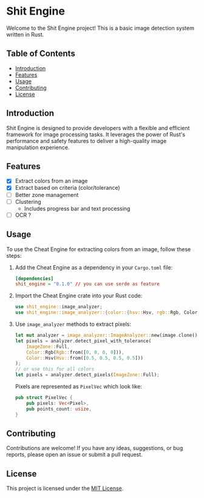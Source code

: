 # Shit Engine

Welcome to the Shit Engine project! This is a basic image detection system written in Rust.

## Table of Contents
- [Introduction](#introduction)
- [Features](#features)
- [Usage](#usage)
- [Contributing](#contributing)
- [License](#license)

## Introduction

Shit Engine is designed to provide developers with a flexible and efficient framework for image processing tasks. It leverages the power of Rust's performance and safety features to deliver a high-quality image manipulation experience.

## Features

- [x] Extract colors from an image
- [x] Extract based on criteria (color/tolerance)
- [ ] Better zone management
- [ ] Clustering
    - Includes progress bar and text processing
- [ ] OCR ?

## Usage

To use the Cheat Engine for extracting colors from an image, follow these steps:

1. Add the Cheat Engine as a dependency in your `Cargo.toml` file:
    ```toml
    [dependencies]
    shit_engine = "0.1.0" // you can use serde as feature
    ```

2. Import the Cheat Engine crate into your Rust code:
    ```rust
    use shit_engine::image_analyzer;
    use shit_engine::image_analyzer::{color::{hsv::Hsv, rgb::Rgb, Color}, pixel::PixelVec, ImageZone};
    ```

3. Use `image_analyzer` methods to extract pixels:
    ```rust
    let mut analyzer = image_analyzer::ImageAnalyzer::new(image.clone());
    let pixels = analyzer.detect_pixel_with_tolerance(
        ImageZone::Full,
        Color::Rgb(Rgb::from([0, 0, 0, 0])),
        Color::Hsv(Hsv::from([0.5, 0.5, 0.5, 0.5]))
    );
    // or use this for all colors
    let pixels = analyzer.detect_pixels(ImageZone::Full);
    ```
    Pixels are represented as `PixelVec` which look like:
    ```rust
    pub struct PixelVec {
        pub pixels: Vec<Pixel>,
        pub points_count: usize,
    }
    ```

## Contributing

Contributions are welcome! If you have any ideas, suggestions, or bug reports, please open an issue or submit a pull request.

## License

This project is licensed under the [MIT License](LICENSE).

